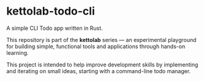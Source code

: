 # kettolab-todo-cli

A simple CLI Todo app written in Rust.

This repository is part of the **kettolab** series — an experimental playground for building simple, functional tools and applications through hands-on learning.

This project is intended to help improve development skills by implementing and iterating on small ideas, starting with a command-line todo manager.
